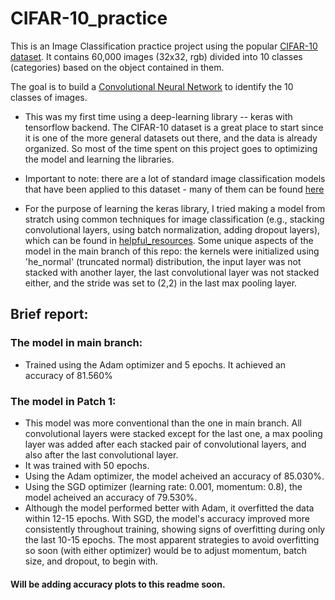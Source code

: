 # CIFAR-10_practice
This is an Image Classification practice project using the popular [CIFAR-10 dataset](https://www.cs.toronto.edu/~kriz/cifar.html). It contains 60,000 images (32x32, rgb) divided into 10 classes (categories) based on the object contained in them.

The goal is to build a [Convolutional Neural Network](https://towardsdatascience.com/a-comprehensive-guide-to-convolutional-neural-networks-the-eli5-way-3bd2b1164a53) to identify the 10 classes of images. 


- This was my first time using a deep-learning library -- keras with tensorflow backend. The CIFAR-10 dataset is a great place to start since it is one of the more general datasets out there, and the data is already organized. So most of the time spent on this project goes to optimizing the model and learning the libraries.

- Important to note: there are a lot of standard image classification models that have been applied to this dataset - many of them can be found [here](https://paperswithcode.com/sota/image-classification-on-cifar-10)
- For the purpose of learning the keras library, I tried making a model from stratch using common techniques for image classification (e.g., stacking convolutional layers, using batch normalization, adding dropout layers), which can be found in [helpful_resources](https://github.com/HzaRashid/CIFAR-10_practice/blob/main/helpful_resources.pdf). Some unique aspects of the model in the main branch of this repo: the kernels were initialized using 'he_normal' (truncated normal) distribution, the input layer was not stacked with another layer, the last convolutional layer was not stacked either, and the stride was set to (2,2) in the last max pooling layer.

## Brief report:
### The model in main branch:
  - Trained using the Adam optimizer and 5 epochs. It achieved an accuracy of 81.560%
 
### The model in Patch 1:
  - This model was more conventional than the one in main branch. All convolutional layers were stacked except for the last one, a max pooling layer was added after each stacked pair of convolutional layers, and also after the last convolutional layer.
  - It was trained with 50 epochs.
  - Using the Adam optimizer, the model acheived an accuracy of 85.030%.
  - Using the SGD optimizer (learning rate: 0.001, momentum: 0.8), the model acheived an accuracy of 79.530%.
  - Although the model performed better with Adam, it overfitted the data within 12-15 epochs. With SGD, the model's accuracy improved more consistently throughout training, showing signs of overfitting during only the last 10-15 epochs. The most apparent strategies to avoid overfitting so soon (with either optimizer) would be to adjust momentum, batch size, and dropout, to begin with.


#### Will be adding accuracy plots to this readme soon.

